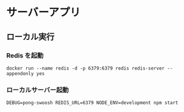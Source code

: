 # サーバーアプリ

## ローカル実行

### Redis を起動

```
docker run --name redis -d -p 6379:6379 redis redis-server --appendonly yes
```

### ローカルサーバー起動

```
DEBUG=pong-swoosh REDIS_URL=6379 NODE_ENV=development npm start
```
